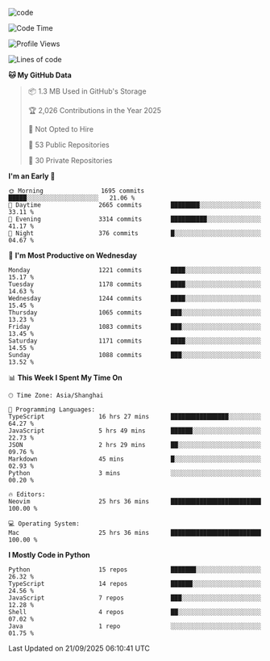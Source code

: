 
<!--
**liuyaanng/liuyaanng** is a ✨ _special_ ✨ repository because its `README.md` (this file) appears on your GitHub profile.

Here are some ideas to get you started:

- 🔭 I’m currently working on ...
- 🌱 I’m currently learning ...
- 👯 I’m looking to collaborate on ...
- 🤔 I’m looking for help with ...
- 💬 Ask me about ...
- 📫 How to reach me: ...
- 😄 Pronouns: ...
- ⚡ Fun fact: ...
-->


![code](https://cdn.jsdelivr.net/gh/liuyaanng/liuyaanng@1.0/code.gif) 

<!--START_SECTION:waka-->
![Code Time](http://img.shields.io/badge/Code%20Time-1%2C965%20hrs%2028%20mins-blue)

![Profile Views](http://img.shields.io/badge/Profile%20Views-0-blue)

![Lines of code](https://img.shields.io/badge/From%20Hello%20World%20I%27ve%20Written-28.2%20million%20lines%20of%20code-blue)

**🐱 My GitHub Data** 

> 📦 1.3 MB Used in GitHub's Storage 
 > 
> 🏆 2,026 Contributions in the Year 2025
 > 
> 🚫 Not Opted to Hire
 > 
> 📜 53 Public Repositories 
 > 
> 🔑 30 Private Repositories 
 > 
**I'm an Early 🐤** 

```text
🌞 Morning                1695 commits        █████░░░░░░░░░░░░░░░░░░░░   21.06 % 
🌆 Daytime                2665 commits        ████████░░░░░░░░░░░░░░░░░   33.11 % 
🌃 Evening                3314 commits        ██████████░░░░░░░░░░░░░░░   41.17 % 
🌙 Night                  376 commits         █░░░░░░░░░░░░░░░░░░░░░░░░   04.67 % 
```
📅 **I'm Most Productive on Wednesday** 

```text
Monday                   1221 commits        ████░░░░░░░░░░░░░░░░░░░░░   15.17 % 
Tuesday                  1178 commits        ████░░░░░░░░░░░░░░░░░░░░░   14.63 % 
Wednesday                1244 commits        ████░░░░░░░░░░░░░░░░░░░░░   15.45 % 
Thursday                 1065 commits        ███░░░░░░░░░░░░░░░░░░░░░░   13.23 % 
Friday                   1083 commits        ███░░░░░░░░░░░░░░░░░░░░░░   13.45 % 
Saturday                 1171 commits        ████░░░░░░░░░░░░░░░░░░░░░   14.55 % 
Sunday                   1088 commits        ███░░░░░░░░░░░░░░░░░░░░░░   13.52 % 
```


📊 **This Week I Spent My Time On** 

```text
🕑︎ Time Zone: Asia/Shanghai

💬 Programming Languages: 
TypeScript               16 hrs 27 mins      ████████████████░░░░░░░░░   64.27 % 
JavaScript               5 hrs 49 mins       ██████░░░░░░░░░░░░░░░░░░░   22.73 % 
JSON                     2 hrs 29 mins       ██░░░░░░░░░░░░░░░░░░░░░░░   09.76 % 
Markdown                 45 mins             █░░░░░░░░░░░░░░░░░░░░░░░░   02.93 % 
Python                   3 mins              ░░░░░░░░░░░░░░░░░░░░░░░░░   00.20 % 

🔥 Editors: 
Neovim                   25 hrs 36 mins      █████████████████████████   100.00 % 

💻 Operating System: 
Mac                      25 hrs 36 mins      █████████████████████████   100.00 % 
```

**I Mostly Code in Python** 

```text
Python                   15 repos            ███████░░░░░░░░░░░░░░░░░░   26.32 % 
TypeScript               14 repos            ██████░░░░░░░░░░░░░░░░░░░   24.56 % 
JavaScript               7 repos             ███░░░░░░░░░░░░░░░░░░░░░░   12.28 % 
Shell                    4 repos             ██░░░░░░░░░░░░░░░░░░░░░░░   07.02 % 
Java                     1 repo              ░░░░░░░░░░░░░░░░░░░░░░░░░   01.75 % 
```




 Last Updated on 21/09/2025 06:10:41 UTC
<!--END_SECTION:waka-->
